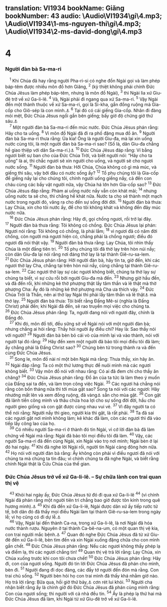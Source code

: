 translation: VI1934
bookName: Giăng 
bookNumber: 43
audio: \Audio\VI1934\gi\4.mp3; \Audio\VI1934\1-ms-nguyen-thi\gi\4.mp3; \Audio\VI1934\2-ms-david-dong\gi\4.mp3
-------

<div class="title"><h1>4</h1><h3>Người đàn bà Sa-ma-ri</h3></div>
<span class="verse gi_4_1"> <sup>1</sup> Khi Chúa đã hay rằng người Pha-ri-si có nghe đồn Ngài gọi và làm phép báp-têm được nhiều môn đồ hơn Giăng, </span>
<span class="verse gi_4_2"><sup>2</sup> (kỳ thiệt không phải chính Đức Chúa Jêsus làm phép báp-têm, nhưng là môn đồ Ngài), </span>
<span class="verse gi_4_3"><sup>3</sup> thì Ngài lìa xứ Giu-đê trở về xứ Ga-li-lê. </span>
<span class="verse gi_4_4"><sup>4</sup> Vả, Ngài phải đi ngang qua xứ Sa-ma-ri. </span>
<span class="verse gi_4_5"><sup>5</sup> Vậy Ngài đến một thành thuộc về xứ Sa-ma-ri, gọi là Si-kha, gần đồng ruộng mà Gia-cốp cho Giô-sép là con mình.<a data-toggle="tooltip" data-placement="bottom" title="Sa 33:19; Gios 24:32">⚓</a></span>
<span class="verse gi_4_6"><sup>6</sup> Tại đó có cái giếng Gia-cốp. Nhân đi đàng mỏi mệt, Đức Chúa Jêsus ngồi gần bên giếng; bấy giờ độ chừng giờ thứ sáu.<a data-toggle="tooltip" data-placement="bottom" title="Nghĩa là mười hai giờ trưa">⚓</a><br/></span>
<span class="verse gi_4_7"> <sup>7</sup> Một người đàn bà Sa-ma-ri đến múc nước. Đức Chúa Jêsus phán rằng: Hãy cho ta uống. </span>
<span class="verse gi_4_8"><sup>8</sup> Vì môn đồ Ngài đã đi ra phố đặng mua đồ ăn. </span>
<span class="verse gi_4_9"><sup>9</sup> Người đàn bà Sa-ma-ri thưa rằng: Ủa kìa! Ông là người Giu-đa, mà lại xin uống nước cùng tôi, là một người đàn bà Sa-ma-ri sao? (Số là, dân Giu-đa chẳng hề giao thiệp với dân Sa-ma-ri.)<a data-toggle="tooltip" data-placement="bottom" title="Exo 4:1-5; Ne 4:1-2">⚓</a></span>
<span class="verse gi_4_10"><sup>10</sup> Đức Chúa Jêsus đáp rằng: Ví bằng ngươi biết sự ban cho của Đức Chúa Trời, và biết người nói: “Hãy cho ta uống” là ai, thì chắc ngươi sẽ xin người cho uống, và người sẽ cho ngươi nước sống. </span>
<span class="verse gi_4_11"><sup>11</sup> Người đàn bà thưa: Hỡi Chúa, Chúa không có gì mà múc, và giếng thì sâu, vậy bởi đâu có nước sống ấy? </span>
<span class="verse gi_4_12"><sup>12</sup> Tổ phụ chúng tôi là Gia-cốp để giếng nầy lại cho chúng tôi, chính người uống giếng nầy, cả đến con cháu cùng các bầy vật người nữa, vậy Chúa há lớn hơn Gia-cốp sao? </span>
<span class="verse gi_4_13"><sup>13</sup> Đức Chúa Jêsus đáp rằng: Phàm ai uống nước nầy vẫn còn khát mãi; </span>
<span class="verse gi_4_14"><sup>14</sup> nhưng uống nước ta sẽ cho, thì chẳng hề khát nữa. Nước ta cho sẽ thành một mạch nước trong người đó, văng ra cho đến sự sống đời đời. </span>
<span class="verse gi_4_15"><sup>15</sup> Người đàn bà thưa: Lạy Chúa, xin cho tôi nước ấy, để cho tôi không khát và không đến đây múc nước nữa. <br/></span>
<span class="verse gi_4_16"> <sup>16</sup> Đức Chúa Jêsus phán rằng: Hãy đi, gọi chồng ngươi, rồi trở lại đây. </span>
<span class="verse gi_4_17"><sup>17</sup> Người đàn bà thưa rằng: Tôi không có chồng. Đức Chúa Jêsus lại phán: Ngươi nói rằng: Tôi không có chồng, là phải lắm; </span>
<span class="verse gi_4_18"><sup>18</sup> vì ngươi đã có năm đời chồng, còn người mà ngươi hiện có, chẳng phải là chồng ngươi; điều đó ngươi đã nói thật vậy. </span>
<span class="verse gi_4_19"><sup>19</sup> Người đàn bà thưa rằng: Lạy Chúa, tôi nhìn thấy Chúa là một đấng tiên tri. </span>
<span class="verse gi_4_20"><sup>20</sup> Tổ phụ chúng tôi đã thờ lạy trên hòn núi nầy; còn dân Giu-đa lại nói rằng nơi đáng thờ lạy là tại thành Giê-ru-sa-lem. </span>
<span class="verse gi_4_21"><sup>21</sup> Đức Chúa Jêsus phán rằng: Hỡi người đàn bà, hãy tin ta, giờ đến, khi các ngươi thờ lạy Cha, chẳng tại trên hòn núi nầy, cũng chẳng tại thành Giê-ru-sa-lem. </span>
<span class="verse gi_4_22"><sup>22</sup> Các ngươi thờ lạy sự các ngươi không biết, chúng ta thờ lạy sự chúng ta biết, vì sự cứu rỗi bởi người Giu-đa mà đến. </span>
<span class="verse gi_4_23"><sup>23</sup> Nhưng giờ hầu đến, và đã đến rồi, khi những kẻ thờ phượng thật lấy tâm thần và lẽ thật mà thờ phượng Cha: Ấy đó là những kẻ thờ phượng mà Cha ưa thích vậy. </span>
<span class="verse gi_4_24"><sup>24</sup> Đức Chúa Trời là Thần, nên ai thờ lạy Ngài thì phải lấy tâm thần và lẽ thật<a data-toggle="tooltip" data-placement="bottom" title="Ctd: sự chân thật">⚓</a> mà thờ lạy. </span>
<span class="verse gi_4_25"><sup>25</sup> Người đàn bà thưa: Tôi biết rằng Đấng Mê-si (nghĩa là Đấng Christ) phải đến; khi Ngài đã đến, sẽ rao truyền mọi việc cho chúng ta. </span>
<span class="verse gi_4_26"><sup>26</sup> Đức Chúa Jêsus phán rằng: Ta, người đang nói với ngươi đây, chính là Đấng đó. <br/></span>
<span class="verse gi_4_27"> <sup>27</sup> Khi đó, môn đồ tới, đều sững sờ về Ngài nói với một người đàn bà; nhưng chẳng ai hỏi rằng: Thầy hỏi người ấy điều chi? Hay là: Sao thầy nói với người? </span>
<span class="verse gi_4_28"><sup>28</sup> Người đàn bà bèn bỏ cái vò của mình lại và vào thành, nói với người tại đó rằng: </span>
<span class="verse gi_4_29"><sup>29</sup> Hãy đến xem một người đã bảo tôi mọi điều tôi đã làm; ấy chẳng phải là Đấng Christ sao? </span>
<span class="verse gi_4_30"><sup>30</sup> Chúng bèn từ trong thành ra và đến cùng Đức Chúa Jêsus. <br/></span>
<span class="verse gi_4_31"> <sup>31</sup> Song le, môn đồ nài nỉ một bên Ngài mà rằng: Thưa thầy, xin hãy ăn. </span>
<span class="verse gi_4_32"><sup>32</sup> Ngài đáp rằng: Ta có một thứ lương thực để nuôi mình mà các ngươi không biết. </span>
<span class="verse gi_4_33"><sup>33</sup> Vậy môn đồ nói với nhau rằng: Có ai đã đem chi cho thầy ăn chăng? </span>
<span class="verse gi_4_34"><sup>34</sup> Đức Chúa Jêsus phán rằng: Đồ ăn của ta tức là làm theo ý muốn của Đấng sai ta đến, và làm trọn công việc Ngài. </span>
<span class="verse gi_4_35"><sup>35</sup> Các ngươi há chẳng nói rằng còn bốn tháng nữa thì tới mùa gặt sao? Song ta nói với các ngươi: Hãy nhướng mắt lên và xem đồng ruộng, đã vàng<a data-toggle="tooltip" data-placement="bottom" title="Nguyên bổn nói: Đã trắng">⚓</a> sẵn cho mùa gặt. </span>
<span class="verse gi_4_36"><sup>36</sup> Con gặt đã lãnh tiền công mình và thâu chứa hoa lợi cho sự sống đời đời, hầu cho người gieo giống và con gặt được cùng nhau vui vẻ. </span>
<span class="verse gi_4_37"><sup>37</sup> Vì đây người ta có thể nói rằng: Người nầy thì gieo, người kia thì gặt, là rất phải. </span>
<span class="verse gi_4_38"><sup>38</sup> Ta đã sai các ngươi gặt nơi mình không làm; kẻ khác đã làm, còn các ngươi thì đã vào tiếp lấy công lao của họ. <br/></span>
<span class="verse gi_4_39"> <sup>39</sup> Có nhiều người Sa-ma-ri ở thành đó tin Ngài, vì cớ lời đàn bà đã làm chứng về Ngài mà rằng: Ngài đã bảo tôi mọi điều tôi đã làm. </span>
<span class="verse gi_4_40"><sup>40</sup> Vậy, các người Sa-ma-ri đã đến cùng Ngài, xin Ngài vào trọ nơi mình; Ngài bèn ở lại đó hai ngày. </span>
<span class="verse gi_4_41"><sup>41</sup> Khi đã nghe lời Ngài rồi, người tin Ngài càng đông hơn nữa. </span>
<span class="verse gi_4_42"><sup>42</sup> Họ nói với người đàn bà rằng: Ấy không còn phải vì điều ngươi đã nói với chúng ta mà chúng ta tin đâu; vì chính chúng ta đã nghe Ngài, và biết rằng chính Ngài thật là Cứu Chúa của thế gian. <br/></span>
<div class="title"><h3>Đức Chúa Jêsus trở về xứ Ga-li-lê. – Sự chữa lành con trai quan thị vệ</h3></div>
<span class="verse gi_4_43"> <sup>43</sup> Khỏi hai ngày ấy, Đức Chúa Jêsus từ đó đi qua xứ Ga-li-lê </span>
<span class="verse gi_4_44"><sup>44</sup> (vì chính Ngài đã phán rằng một người tiên tri chẳng bao giờ được tôn kính trong quê hương mình).<a data-toggle="tooltip" data-placement="bottom" title="Mat 13:57; Mac 6:4; Lu 4:24">⚓</a></span>
<span class="verse gi_4_45"><sup>45</sup> Khi đã đến xứ Ga-li-lê, Ngài được dân xứ ấy tiếp rước tử tế, bởi dân đó đã thấy mọi điều Ngài làm tại thành Giê-ru-sa-lem trong ngày lễ; vì họ cũng có đi dự lễ.<a data-toggle="tooltip" data-placement="bottom" title="Gi 2:23">⚓</a><br/></span>
<span class="verse gi_4_46"> <sup>46</sup> Vậy, Ngài lại đến thành Ca-na, trong xứ Ga-li-lê, là nơi Ngài đã hóa nước thành rượu. Nguyên ở tại thành Ca-bê-na-um, có một quan thị vệ kia, con trai người mắc bệnh.<a data-toggle="tooltip" data-placement="bottom" title="Gi 2:1-11">⚓</a></span>
<span class="verse gi_4_47"><sup>47</sup> Quan đó nghe Đức Chúa Jêsus đã từ xứ Giu-đê đến xứ Ga-li-lê, bèn tìm đến và xin Ngài xuống đặng chữa cho con mình gần chết. </span>
<span class="verse gi_4_48"><sup>48</sup> Đức Chúa Jêsus phán rằng: Nếu các ngươi không thấy phép lạ và điềm lạ, thì các ngươi chẳng tin! </span>
<span class="verse gi_4_49"><sup>49</sup> Quan thị vệ trả lời rằng: Lạy Chúa, xin Chúa xuống trước khi con tôi chưa chết! </span>
<span class="verse gi_4_50"><sup>50</sup> Đức Chúa Jêsus phán rằng: Hãy đi, con của ngươi sống. Người đó tin lời Đức Chúa Jêsus đã phán cho mình, bèn đi. </span>
<span class="verse gi_4_51"><sup>51</sup> Người đang đi dọc đàng, các đầy tớ người đến đón mà rằng. Con trai chủ sống. </span>
<span class="verse gi_4_52"><sup>52</sup> Người bèn hỏi họ con trai mình đã thấy khá nhằm giờ nào. Họ trả lời rằng: Bữa qua, hồi giờ thứ bảy,<a data-toggle="tooltip" data-placement="bottom" title="Nghĩa là một giờ chiều">⚓</a> cơn rét lui khỏi. </span>
<span class="verse gi_4_53"><sup>53</sup> Người cha nhận biết rằng ấy là chính giờ đó Đức Chúa Jêsus đã phán cùng mình rằng: Con của ngươi sống; thì người với cả nhà đều tin. </span>
<span class="verse gi_4_54"><sup>54</sup> Ấy là phép lạ thứ hai mà Đức Chúa Jêsus đã làm, khi Ngài từ xứ Giu-đê trở về xứ Ga-li-lê. <br/></span>
